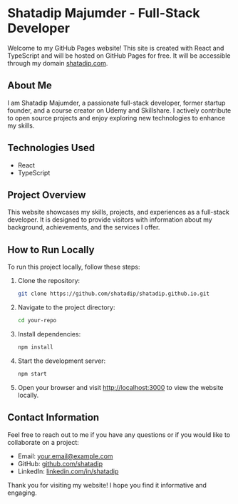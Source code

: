 # Shatadip Majumder - Full-Stack Developer

Welcome to my GitHub Pages website! This site is created with React and TypeScript and will be hosted on GitHub Pages for free. It will be accessible through my domain [shatadip.com](https://shatadip.com).

## About Me

I am Shatadip Majumder, a passionate full-stack developer, former startup founder, and a course creator on Udemy and Skillshare. I actively contribute to open source projects and enjoy exploring new technologies to enhance my skills.

## Technologies Used

- React
- TypeScript

## Project Overview

This website showcases my skills, projects, and experiences as a full-stack developer. It is designed to provide visitors with information about my background, achievements, and the services I offer.

## How to Run Locally

To run this project locally, follow these steps:

1. Clone the repository:

    ```bash
    git clone https://github.com/shatadip/shatadip.github.io.git
    ```

2. Navigate to the project directory:

    ```bash
    cd your-repo
    ```

3. Install dependencies:

    ```bash
    npm install
    ```

4. Start the development server:

    ```bash
    npm start
    ```

5. Open your browser and visit [http://localhost:3000](http://localhost:3000) to view the website locally.

## Contact Information

Feel free to reach out to me if you have any questions or if you would like to collaborate on a project:

- Email: your.email@example.com
- GitHub: [github.com/shatadip](https://github.com/shatadip)
- LinkedIn: [linkedin.com/in/shatadip](https://www.linkedin.com/in/shatadip)

Thank you for visiting my website! I hope you find it informative and engaging.
